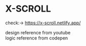 # X-SCROLL
check:->
https://x-scroll.netlify.app/

design reference from youtube<br>
logic reference from codepen
